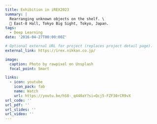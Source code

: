 ```yaml
---
title: Exhibition in iREX2023
summary: |
  Rearranging unknown objects on the shelf. \
  📍 East-8 Hall, Tokyo Big Sight, Tokyo, Japan.
tags:
  - Deep Learning
date: '2016-04-27T00:00:00Z'

# Optional external URL for project (replaces project detail page).
external_link: https://irex.nikkan.co.jp/

image:
  caption: Photo by rawpixel on Unsplash
  focal_point: Smart

links:
  - icon: youtube
    icon_pack: fab
    name: Watch
    url: https://youtu.be/hS0-_q440aY?si=Qcj5-FZF30rCR9vX
url_code: ''
url_pdf: ''
url_slides: ''
url_video: ''
---
```

